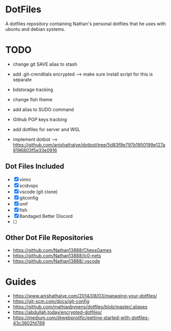 # DotFiles

A dotfiles repository containing Nathan's personal dotfiles that he uses with ubuntu and debian systems.

# TODO

- change git SAVE alias to stash
- add .git-crendtials encrypted --> make sure install script for this is separate
- bdstorage tracking
- change fish theme
- add alias to SUDO command
- Github PGP keys tracking

- add dotfiles for server and WSL
- implement dotbot --> https://github.com/anishathalye/dotbot/tree/5d83f9e797b1950199e127a8196803f5e33e0916

## Dot Files Included

- [x] vimrc
- [x] scidvspc
- [x] vscode (git clone)
- [x] gitconfig
- [x] omf
- [x] fish
- [x] Bandaged Better Discord
- [ ] 

## Other Dot File Repositories
- https://github.com/Nathan13888/ChessGames
- https://github.com/Nathan13888/lc0-nets
- https://github.com/Nathan13888/.vscode

# Guides
- https://www.anishathalye.com/2014/08/03/managing-your-dotfiles/
- https://git-scm.com/docs/git-config
- https://github.com/mathiasbynens/dotfiles/blob/master/.aliases
- https://abdullah.today/encrypted-dotfiles/
- https://medium.com/@webprolific/getting-started-with-dotfiles-43c3602fd789




